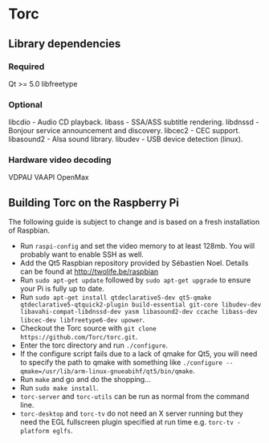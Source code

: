 Torc
====

Library dependencies
------------------

### Required
Qt >= 5.0
libfreetype

### Optional
libcdio - Audio CD playback.
libass - SSA/ASS subtitle rendering.
libdnssd - Bonjour service announcement and discovery.
libcec2 - CEC support.
libasound2 - Alsa sound library.
libudev - USB device detection (linux).

### Hardware video decoding
VDPAU
VAAPI
OpenMax

Building Torc on the Raspberry Pi
------------------------------------------

The following guide is subject to change and is based on a fresh installation of Raspbian.

* Run `raspi-config` and set the video memory to at least 128mb. You will probably want to enable SSH as well.
* Add the Qt5 Raspbian repository provided by Sébastien Noel. Details can be found at http://twolife.be/raspbian
* Run `sudo apt-get update` followed by `sudo apt-get upgrade` to ensure your Pi is fully up to date.
* Run `sudo apt-get install qtdeclarative5-dev qt5-qmake qtdeclarative5-qtquick2-plugin build-essential git-core libudev-dev libavahi-compat-libdnssd-dev yasm libasound2-dev ccache libass-dev libcec-dev libfreetype6-dev upower`.
* Checkout the Torc source with `git clone https://github.com/Torc/torc.git`.
* Enter the torc directory and run `./configure`.
* If the configure script fails due to a lack of qmake for Qt5, you will need to specify the path to qmake with something like `./configure --qmake=/usr/lib/arm-linux-gnueabihf/qt5/bin/qmake`.
* Run `make` and go and do the shopping...
* Run `sudo make install`.
* `torc-server` and `torc-utils` can be run as normal from the command line.
* `torc-desktop` and `torc-tv` do not need an X server running but they need the EGL fullscreen plugin specified at run time e.g. `torc-tv -platform eglfs`.


